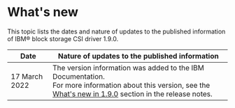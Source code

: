 # What's new

This topic lists the dates and nature of updates to the published information of IBM® block storage CSI driver 1.9.0.

|Date|Nature of updates to the published information|
|----|----------------------------------------------|
|17 March 2022|The version information was added to the IBM Documentation.<br>For more information about this version, see the [What's new in 1.9.0](../content/release_notes/whats_new.md) section in the release notes.|

